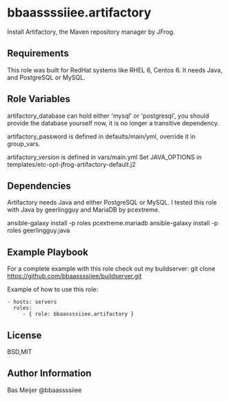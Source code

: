 bbaassssiiee.artifactory
=========

Install Artifactory, the Maven repository manager by JFrog.

Requirements
------------

This role was built for RedHat systems like RHEL 6, Centos 6. It needs Java, and PostgreSQL or MySQL.

Role Variables
--------------
artifactory_database can hold either 'mysql' or 'postgresql', you should provide the database yourself now, 
it is no longer a transitive dependency.

artifactory_password is defined in defaults/main/yml, override it in group_vars.

artifactory_version is defined in vars/main.yml
Set JAVA_OPTIONS in templates/etc-opt-jfrog-artifactory-default.j2

Dependencies
------------

Artifactory needs Java and either PostgreSQL or MySQL. I tested this role with Java by geerlingguy and MariaDB by pcextreme.

ansible-galaxy install -p roles pcextreme.mariadb
ansible-galaxy install -p roles geerlingguy.java

Example Playbook
----------------
For a complete example with this role check out my buildserver:
git clone https://github.com/bbaassssiiee/buildserver.git

Example of how to use this role:

    - hosts: servers
      roles:
         - { role: bbaassssiiee.artifactory }

License
-------

BSD,MIT

Author Information
------------------
Bas Meijer @bbaassssiiee
